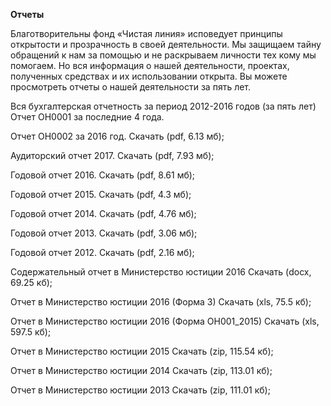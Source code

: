 **Отчеты**

Благотворительны фонд «Чистая линия» исповедует принципы открытости и прозрачность в своей деятельности. Мы защищаем тайну обращений к нам за помощью и не раскрываем личности тех кому мы помогаем. Но вся информация о нашей деятельности, проектах, полученных средствах и их использовании открыта. Вы можете просмотреть отчеты о нашей деятельности за пять лет.

Вся бухгалтерская отчетность за период 2012-2016 годов (за пять лет) Отчет ОН0001 за последние 4 года.
 
Отчет ОН0002 за 2016 год. Скачать (pdf, 6.13 мб);

Аудиторский отчет 2017. Скачать (pdf, 7.93 мб);

Годовой отчет 2016. Скачать (pdf, 8.61 мб);

Годовой отчет 2015. Скачать (pdf, 4.3 мб);

Годовой отчет 2014. Скачать (pdf, 4.76 мб);

Годовой отчет 2013. Скачать (pdf, 3.06 мб);

Годовой отчет 2012. Скачать (pdf, 2.16 мб);

Содержательный отчет в Министерство юстиции 2016 Скачать (docx, 69.25 кб);

Отчет в Министерство юстиции 2016 (Форма 3) Скачать (xls, 75.5 кб);

Отчет в Министерство юстиции 2016 (Форма ОН001_2015) Скачать (xls, 597.5 кб);

Отчет в Министерство юстиции 2015 Скачать (zip, 115.54 кб);

Отчет в Министерство юстиции 2014 Скачать (zip, 113.01 кб);

Отчет в Министерство юстиции 2013 Скачать (zip, 111.01 кб);
